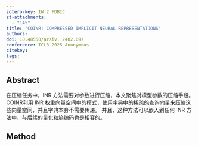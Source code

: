 ```yaml
---
zotero-key: IW 2 FDBIC
zt-attachments:
  - "145"
title: "COINR: COMPRESSED IMPLICIT NEURAL REPRESENTATIONS"
authors: 
doi: 10.48550/arXiv. 2402.097
conference: ICLR 2025 Anonymous
citekey: 
tags:
---
```


## Abstract
在压缩任务中，INR 方法需要对参数进行压缩，本文聚焦对模型参数的压缩手段。
COINR利用 INR 权重向量空间中的模式，使用字典中的稀疏的查询向量来压缩这些向量空间，并且字典本身不需要传递。
并且，这种方法可以嵌入到任何 INR 方法中，与后续的量化和熵编码也是相容的。


## Method
